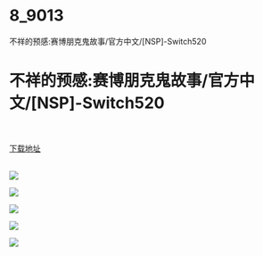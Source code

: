 # 8_9013
不祥的预感:赛博朋克鬼故事/官方中文/[NSP]-Switch520
# 不祥的预感:赛博朋克鬼故事/官方中文/[NSP]-Switch520
 <br/></br>
[下载地址](https://www.switch520.cc/article/9013 "下载地址")
<br/></br>

<p><span style="color: #ffffff;"><strong><img src="https://www.switch520.cc/muke_img/upload_art_editor_20210110-1_86a3e2c65582dc2537e51bcd7a691eeb.jpg"></strong></span></p>
<p><span style="color: #ffffff;"><strong><img src="https://www.switch520.cc/muke_img/upload_art_editor_20210110-1_92a3f319e9942e18f2ff7c6a07e45ca7.jpg"></strong></span></p>
<p><span style="color: #ffffff;"><strong><img src="https://www.switch520.cc/muke_img/upload_art_editor_20210110-1_28166011da88d900f9309fbf190284d7.jpg"></strong></span></p>
<p><span style="color: #ffffff;"><strong><img src="https://www.switch520.cc/muke_img/upload_art_editor_20210110-1_0e5df612dd3e46ba86afefe14c33bd9e.jpg"></strong></span></p>
<p><span style="color: #ffffff;"><strong><img src="https://www.switch520.cc/muke_img/upload_art_editor_20210110-1_1714b529c17f6435d0a333e82cbb79d6.jpg">&nbsp;</strong></span></p>
<p><span style="color: #ffffff;"><strong>&nbsp;</strong></span></p>
<p><span style="color: #ffffff;"><strong>&nbsp;</strong></span></p>
